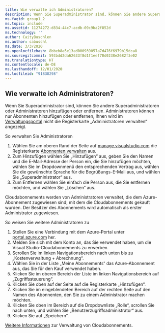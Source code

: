 ```yaml
---
title: Wie verwalte ich Administratoren?
description: Wenn Sie Superadministrator sind, können Sie andere Superadministratoren oder Administratoren hinzufügen oder entfernen. Administratoren können nur Abonnenten hinzufügen oder entfernen...
ms.faqid: group1_2
ms.topic: include
ms.assetid: 11274272-d834-44c7-acdb-09c9ba2f852d
ms.technology: ''
author: CaityBuschlen
ms.author: cabuschl
ms.date: 3/3/2020
ms.openlocfilehash: 8bbeb8a5e13ad000939057a7d476f6979b15dca8
ms.sourcegitcommit: 593bdd2da62633f8d1f1eef70d0238e2682f3e02
ms.translationtype: HT
ms.contentlocale: de-DE
ms.lasthandoff: 12/01/2020
ms.locfileid: "91838298"
---
```

## <a name="how-do-i-manage-administrators"></a>Wie verwalte ich Administratoren?

Wenn Sie Superadministrator sind, können Sie andere Superadministratoren oder Administratoren hinzufügen oder entfernen. Administratoren können nur Abonnenten hinzufügen oder entfernen, Ihnen wird im [Verwaltungsportal](https://manage.visualstudio.com) nicht die Registerkarte „Administratoren verwalten“ angezeigt.

So verwalten Sie Administratoren

1. Wählen Sie am oberen Rand der Seite auf [manage.visualstudio.com](https://manage.visualstudio.com) die Registerkarte [Abonnenten verwalten](https://manage.visualstudio.com/administrators) aus.
2. Zum Hinzufügen wählen Sie „Hinzufügen“ aus, geben Sie den Namen und die E-Mail-Adresse der Person ein, die Sie hinzufügen möchten, wählen Sie im Dropdownmenü den entsprechenden Vertrag aus, wählen Sie die gewünschte Sprache für die Begrüßungs-E-Mail aus, und wählen Sie „Superadministrator“ aus.
3. Zum Entfernen wählen Sie einfach die Person aus, die Sie entfernen möchten, und wählen Sie „Löschen“ aus.

Cloudabonnements werden von Administratoren verwaltet, die dem Azure-Abonnement zugewiesen sind, mit dem die Cloudabonnements gekauft wurden. Der Besitzer des Abonnements wird automatisch als erster Administrator zugewiesen.

So weisen Sie weitere Administratoren zu

1. Stellen Sie eine Verbindung mit dem Azure-Portal unter [portal.azure.com](https://portal.azure.com) her.
2. Melden Sie sich mit dem Konto an, das Sie verwendet haben, um die Visual Studio-Cloudabonnements zu erwerben.
3. Scrollen Sie im linken Navigationsbereich nach unten bis zu „Kostenverwaltung + Abrechnung“.
4. Wählen Sie in der Liste „Meine Abonnements“ das Azure-Abonnement aus, das Sie für den Kauf verwendet haben.
5. Klicken Sie im oberen Bereich der Liste im linken Navigationsbereich auf „Zugriffssteuerung“.
6. Klicken Sie oben auf der Seite auf die Registerkarte „Hinzufügen“.
7. Klicken Sie im eingeblendeten Bereich auf der rechten Seite auf den Namen des Abonnenten, den Sie zu einem Administrator machen möchten.
8. Klicken Sie oben im Bereich auf die Dropdownliste „Rolle“, scrollen Sie nach unten, und wählen Sie „Benutzerzugriffsadministrator“ aus.
9. Klicken Sie auf „Speichern“.

[Weitere Informationen](https://docs.microsoft.com/visualstudio/subscriptions/cloud-admin) zur Verwaltung von Cloudabonnements.
